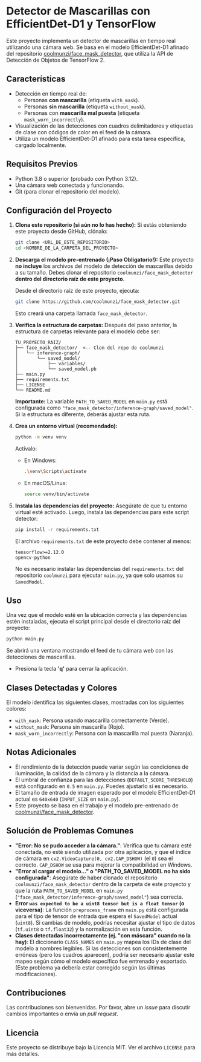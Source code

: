 # Detector de Mascarillas con EfficientDet-D1 y TensorFlow

Este proyecto implementa un detector de mascarillas en tiempo real utilizando una cámara web. Se basa en el modelo EfficientDet-D1 afinado del repositorio [coolmunzi/face_mask_detector](https://github.com/coolmunzi/face_mask_detector), que utiliza la API de Detección de Objetos de TensorFlow 2.

## Características

*   Detección en tiempo real de:
    *   Personas **con mascarilla** (etiqueta `with_mask`).
    *   Personas **sin mascarilla** (etiqueta `without_mask`).
    *   Personas con **mascarilla mal puesta** (etiqueta `mask_worn_incorrectly`).
*   Visualización de las detecciones con cuadros delimitadores y etiquetas de clase con códigos de color en el feed de la cámara.
*   Utiliza un modelo EfficientDet-D1 afinado para esta tarea específica, cargado localmente.

## Requisitos Previos

*   Python 3.8 o superior (probado con Python 3.12).
*   Una cámara web conectada y funcionando.
*   Git (para clonar el repositorio del modelo).

## Configuración del Proyecto

1.  **Clona este repositorio (si aún no lo has hecho):**
    Si estás obteniendo este proyecto desde GitHub, clónalo:
    ```bash
    git clone <URL_DE_ESTE_REPOSITORIO>
    cd <NOMBRE_DE_LA_CARPETA_DEL_PROYECTO>
    ```

2.  **Descarga el modelo pre-entrenado (¡Paso Obligatorio!):**
    Este proyecto **no incluye** los archivos del modelo de detección de mascarillas debido a su tamaño. Debes clonar el repositorio `coolmunzi/face_mask_detector` **dentro del directorio raíz de este proyecto**.
    
    Desde el directorio raíz de este proyecto, ejecuta:
    ```bash
    git clone https://github.com/coolmunzi/face_mask_detector.git
    ```
    Esto creará una carpeta llamada `face_mask_detector`.

3.  **Verifica la estructura de carpetas:**
    Después del paso anterior, la estructura de carpetas relevante para el modelo debe ser:
    ```
    TU_PROYECTO_RAIZ/
    ├── face_mask_detector/  <-- Clon del repo de coolmunzi
    │   └── inference-graph/
    │       └── saved_model/
    │           ├── variables/
    │           └── saved_model.pb
    ├── main.py
    ├── requirements.txt
    ├── LICENSE
    └── README.md
    ```
    **Importante:** La variable `PATH_TO_SAVED_MODEL` en `main.py` está configurada como `"face_mask_detector/inference-graph/saved_model"`. Si la estructura es diferente, deberás ajustar esta ruta.

4.  **Crea un entorno virtual (recomendado):**
    ```bash
    python -m venv venv
    ```
    Actívalo:
    *   En Windows:
        ```bash
        .\venv\Scripts\activate
        ```
    *   En macOS/Linux:
        ```bash
        source venv/bin/activate
        ```

5.  **Instala las dependencias del proyecto:**
    Asegúrate de que tu entorno virtual esté activado. Luego, instala las dependencias para este script detector:
    ```bash
    pip install -r requirements.txt
    ```
    El archivo `requirements.txt` de este proyecto debe contener al menos:
    ```
    tensorflow>=2.12.0
    opencv-python
    ```
    No es necesario instalar las dependencias del `requirements.txt` del repositorio `coolmunzi` para ejecutar `main.py`, ya que solo usamos su `SavedModel`.

## Uso

Una vez que el modelo esté en la ubicación correcta y las dependencias estén instaladas, ejecuta el script principal desde el directorio raíz del proyecto:

```bash
python main.py
```

Se abrirá una ventana mostrando el feed de tu cámara web con las detecciones de mascarillas.

*   Presiona la tecla **'q'** para cerrar la aplicación.

## Clases Detectadas y Colores

El modelo identifica las siguientes clases, mostradas con los siguientes colores:

*   `with_mask`: Persona usando mascarilla correctamente (Verde).
*   `without_mask`: Persona sin mascarilla (Rojo).
*   `mask_worn_incorrectly`: Persona con la mascarilla mal puesta (Naranja).

## Notas Adicionales

*   El rendimiento de la detección puede variar según las condiciones de iluminación, la calidad de la cámara y la distancia a la cámara.
*   El umbral de confianza para las detecciones (`DEFAULT_SCORE_THRESHOLD`) está configurado en `0.5` en `main.py`. Puedes ajustarlo si es necesario.
*   El tamaño de entrada de imagen esperado por el modelo EfficientDet-D1 actual es `640x640` (`INPUT_SIZE` en `main.py`).
*   Este proyecto se basa en el trabajo y el modelo pre-entrenado de [coolmunzi/face_mask_detector](https://github.com/coolmunzi/face_mask_detector).

## Solución de Problemas Comunes

*   **"Error: No se pudo acceder a la cámara."**: Verifica que tu cámara esté conectada, no esté siendo utilizada por otra aplicación, y que el índice de cámara en `cv2.VideoCapture(0, cv2.CAP_DSHOW)` (el `0`) sea el correcto. `CAP_DSHOW` se usa para mejorar la compatibilidad en Windows.
*   **"Error al cargar el modelo..." o "PATH_TO_SAVED_MODEL no ha sido configurada"**: Asegúrate de haber clonado el repositorio `coolmunzi/face_mask_detector` dentro de la carpeta de este proyecto y que la ruta `PATH_TO_SAVED_MODEL` en `main.py` (`"face_mask_detector/inference-graph/saved_model"`) sea correcta.
*   **Error `was expected to be a uint8 tensor but is a float tensor` (o viceversa)**: La función `preprocess_frame` en `main.py` está configurada para el tipo de tensor de entrada que espera el `SavedModel` actual (`uint8`). Si cambias de modelo, podrías necesitar ajustar el tipo de datos (`tf.uint8` o `tf.float32`) y la normalización en esta función.
*   **Clases detectadas incorrectamente (ej. "con máscara" cuando no la hay)**: El diccionario `CLASS_NAMES` en `main.py` mapea los IDs de clase del modelo a nombres legibles. Si las detecciones son consistentemente erróneas (pero los cuadros aparecen), podría ser necesario ajustar este mapeo según cómo el modelo específico fue entrenado y exportado. (Este problema ya debería estar corregido según las últimas modificaciones).

## Contribuciones

Las contribuciones son bienvenidas. Por favor, abre un *issue* para discutir cambios importantes o envía un *pull request*.

## Licencia

Este proyecto se distribuye bajo la Licencia MIT. Ver el archivo `LICENSE` para más detalles. 
